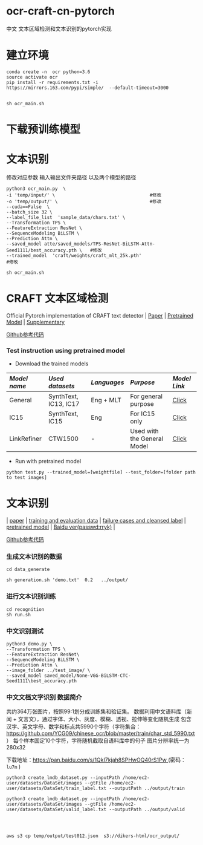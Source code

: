 # ocr-craft-cn-pytorch

中文 文本区域检测和文本识别的pytorch实现


# 建立环境
```
conda create -n  ocr python=3.6
source activate ocr
pip install -r requirements.txt -i https://mirrors.163.com/pypi/simple/  --default-timeout=3000


sh ocr_main.sh

```


# 下载预训练模型




# 文本识别

修改对应参数  输入输出文件夹路径 以及两个模型的路径 
```
python3 ocr_main.py  \
-i 'temp/input/' \                                   #修改
-o 'temp/output/' \                                  #修改
--cuda==False  \
--batch_size 32 \
--label_file_list  'sample_data/chars.txt' \            
--Transformation TPS \
--FeatureExtraction ResNet \
--SequenceModeling BiLSTM \
--Prediction Attn \
--saved_model atte/saved_models/TPS-ResNet-BiLSTM-Attn-Seed1111/best_accuracy.pth \   #修改
--trained_model  'craft/weights/craft_mlt_25k.pth'                                    #修改  
```


```
sh ocr_main.sh

```





# CRAFT 文本区域检测

Official Pytorch implementation of CRAFT text detector | [Paper](https://arxiv.org/abs/1904.01941) | [Pretrained Model](https://drive.google.com/open?id=1Jk4eGD7crsqCCg9C9VjCLkMN3ze8kutZ) | [Supplementary](https://youtu.be/HI8MzpY8KMI)


[Github参考代码](https://github.com/clovaai/CRAFT-pytorch)

### Test instruction using pretrained model
- Download the trained models
 
 *Model name* | *Used datasets* | *Languages* | *Purpose* | *Model Link* |
 | :--- | :--- | :--- | :--- | :--- |
General | SynthText, IC13, IC17 | Eng + MLT | For general purpose | [Click](https://drive.google.com/open?id=1Jk4eGD7crsqCCg9C9VjCLkMN3ze8kutZ)
IC15 | SynthText, IC15 | Eng | For IC15 only | [Click](https://drive.google.com/open?id=1i2R7UIUqmkUtF0jv_3MXTqmQ_9wuAnLf)
LinkRefiner | CTW1500 | - | Used with the General Model | [Click](https://drive.google.com/open?id=1XSaFwBkOaFOdtk4Ane3DFyJGPRw6v5bO)

* Run with pretrained model
``` (with python 3.7)
python test.py --trained_model=[weightfile] --test_folder=[folder path to test images]

```



#  文本识别
| [paper](https://arxiv.org/abs/1904.01906) | [training and evaluation data](https://github.com/clovaai/deep-text-recognition-benchmark#download-lmdb-dataset-for-traininig-and-evaluation-from-here) | [failure cases and cleansed label](https://github.com/clovaai/deep-text-recognition-benchmark#download-failure-cases-and-cleansed-label-from-here) | [pretrained model](https://drive.google.com/drive/folders/15WPsuPJDCzhp2SvYZLRj8mAlT3zmoAMW) | [Baidu ver(passwd:rryk)](https://pan.baidu.com/s/1KSNLv4EY3zFWHpBYlpFCBQ) |


[Github参考代码](https://github.com/clovaai/deep-text-recognition-benchmark)



### 生成文本识别的数据

```
cd data_generate

sh generation.sh 'demo.txt'  0.2   ../output/

```


### 进行文本识别训练

```
cd recognition
sh run.sh

```

### 中文识别测试

```
python3 demo.py \
--Transformation TPS \
--FeatureExtraction ResNet\
--SequenceModeling BiLSTM \
--Prediction Attn \
--image_folder ../test_image/ \
--saved_model saved_model/None-VGG-BiLSTM-CTC-Seed1111\best_accuracy.pth

```




### 中文文档文字识别 数据简介


共约364万张图片，按照99:1划分成训练集和验证集。
数据利用中文语料库（新闻 + 文言文），通过字体、大小、灰度、模糊、透视、拉伸等变化随机生成
包含汉字、英文字母、数字和标点共5990个字符（字符集合：https://github.com/YCG09/chinese_ocr/blob/master/train/char_std_5990.txt ）
每个样本固定10个字符，字符随机截取自语料库中的句子
图片分辨率统一为280x32


下载地址：[https://pan.baidu.com/s/1QkI7kjah8SPHwOQ40rS1Pw  ](https://pan.baidu.com/s/1QkI7kjah8SPHwOQ40rS1Pw)   (密码： `lu7m`  )



```
python3 create_lmdb_dataset.py --inputPath /home/ec2-user/datasets/DataSet/images --gtFile /home/ec2-user/datasets/DataSet/train_label.txt --outputPath ../output/train

python3 create_lmdb_dataset.py --inputPath /home/ec2-user/datasets/DataSet/images --gtFile /home/ec2-user/datasets/DataSet/valid_label.txt --outputPath ../output/valid




aws s3 cp temp/output/test012.json  s3://dikers-html/ocr_output/
```